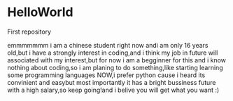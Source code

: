 # HelloWorld
First repository


emmmmmmm i am a chinese student right now andi am only 16 years old,but i have a strongly interest in coding,and i think my job in future will associated with my interest,but for now i am a begginner for this and i know nothing about coding,so i am planing to do something,like starting learning some programming languages NOW,i prefer python cause i heard its convinient and easybut most importantly it has a bright bussiness future with a high salary,so keep going!and i belive you will get what you want :)
